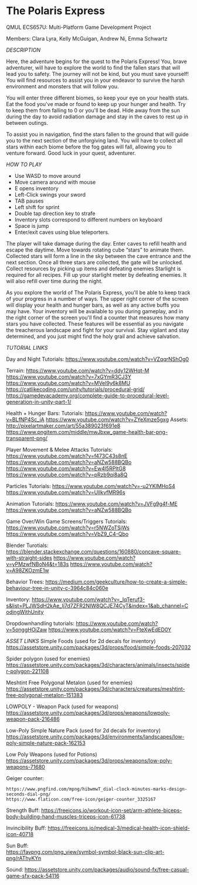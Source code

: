 # The Polaris Express
QMUL ECS657U: Multi-Platform Game Development Project

Members: Clara Lyra, Kelly McGuigan, Andrew Ni, Emma Schwartz

*DESCRIPTION*

Here, the adventure begins for the quest to the Polaris Express! You, brave adventurer, will have to explore the world to find the fallen stars that will lead you to safety. The journey will not be kind, but you must save yourself! You will find resources to assist you in your endeavor to survive the harsh environment and monsters that will follow you.

You will enter three different biomes, so keep your eye on your health stats. Eat the food you've made or found to keep up your hunger and health. Try to keep them from falling to 0 or you'll be dead. Hide away from the sun during the day to avoid radiation damage and stay in the caves to rest up in between outings.

To assist you in navigation, find the stars fallen to the ground that will guide you to the next section of the unforgiving land. You will have to collect all stars within each biome before the fog gates will fall, allowing you to venture forward. Good luck in your quest, adventurer.

*HOW  TO PLAY* 
-	Use WASD to move around
-	Move camera around with mouse
-	E opens inventory
-	Left-Click swings your sword
-	TAB pauses
-	Left shift for sprint
-	Double tap direction key to strafe
-	Inventory slots correspond to different numbers on keyboard
-	Space is jump
-	Enter/exit caves using blue teleporters.

The player will take damage during the day. Enter caves to refill health and escape the daytime. Move towards rotating cube “stars” to animate them. Collected stars will form a line in the sky between the cave entrance and the next section. Once all three stars are collected, the gate will be unlocked. Collect resources by picking up items and defeating enemies Starlight is required for all recipes. Fill up your starlight meter by defeating enemies. It will also refill over time during the night.

As you explore the world of The Polaris Express, you'll be able to keep track of your progress in a number of ways. The upper right corner of the screen will display your health and hunger bars, as well as any active buffs you may have. Your inventory will be available to you during gameplay, and in the right corner of the screen you'll find a counter that measures how many stars you have collected. These features will be essential as you navigate the treacherous landscape and fight for your survival. Stay vigilant and stay determined, and you just might find the holy grail and achieve salvation.

*TUTORIAL LINKS* 

Day and Night Tutorials: 
	https://www.youtube.com/watch?v=VZqqrNShOg0

Terrain: 
	https://www.youtube.com/watch?v=ddy12WHqt-M
	https://www.youtube.com/watch?v=7xGYmR3CJ3Y
	https://www.youtube.com/watch?v=MVeI9y6k8MU
	https://catlikecoding.com/unity/tutorials/procedural-grid/
	https://gamedevacademy.org/complete-guide-to-procedural-level-generation-in-unity-part-1/

Health + Hunger Bars: 
	Tutorials:
	https://www.youtube.com/watch?v=BLfNP4Sc_iA
	https://www.youtube.com/watch?v=ZYeXmze5gxg
	Assets:
	http://pixelartmaker.com/art/55a389023f691e8
	https://www.pngitem.com/middle/mwJbxw_game-health-bar-png-transparent-png/
	
Player Movement & Melee Attacks Tutorials:
	https://www.youtube.com/watch?v=f473C43s8nE
	https://www.youtube.com/watch?v=aNZw588BQBo
	https://www.youtube.com/watch?v=Ew4l5RPltG8
	https://www.youtube.com/watch?v=pRzb9qi8a8Q
	
Particles Tutorials:
	https://www.youtube.com/watch?v=-u2YKlMHoS4
	https://www.youtube.com/watch?v=UllkvfMR96s

Animation Tutorials:
	https://www.youtube.com/watch?v=JVFg9g4f-ME
	https://www.youtube.com/watch?v=aNZw588BQBo

Game Over/Win Game Screens/Triggers Tutorials:
	https://www.youtube.com/watch?v=r5NWZoTSjWs
	https://www.youtube.com/watch?v=VbZ9_C4-Qbo

Blender Turotials:
	https://blender.stackexchange.com/questions/160880/concave-square-with-straight-sides
	https://www.youtube.com/watch?v=yPMzwfNBoN4&t=183s
	https://www.youtube.com/watch?v=A98ZKOzmE1w
	
Behavior Trees:
	https://medium.com/geekculture/how-to-create-a-simple-behaviour-tree-in-unity-c-3964c84c060e
	
Inventory:
	https://www.youtube.com/watch?v=_IqTeruf3-s&list=PLJWSdH2kAe_Ij7d7ZFR2NIW8QCJE74CyT&index=1&ab_channel=CodingWithUnity

Dropdownhandling tutorials: 
	https://www.youtube.com/watch?v=5onggHOiZaw
	https://www.youtube.com/watch?v=FteXwEdED0Y
	
*ASSET LINKS* 
Simple Foods (used for 2d decals for inventory)
	https://assetstore.unity.com/packages/3d/props/food/simple-foods-207032

Spider polygon (used for enemies)
	https://assetstore.unity.com/packages/3d/characters/animals/insects/spider-polygon-221108

Meshtint Free Polygonal Metalon (used for enemies)
	https://assetstore.unity.com/packages/3d/characters/creatures/meshtint-free-polygonal-metalon-151383

LOWPOLY - Weapon Pack (used for weapons)
	https://assetstore.unity.com/packages/3d/props/weapons/lowpoly-weapon-pack-216486

Low-Poly Simple Nature Pack (used for 2d decals for inventory)
	https://assetstore.unity.com/packages/3d/environments/landscapes/low-poly-simple-nature-pack-162153

Low Poly Weapons (used for Potions)
	https://assetstore.unity.com/packages/3d/props/weapons/low-poly-weapons-71680
	
Geiger counter:

	https://www.pngfind.com/mpng/hibwmwT_dial-clock-minutes-marks-design-seconds-dial-png/
	https://www.flaticon.com/free-icon/geiger-counter_3325167

Strength Buff:
	https://freeicons.io/workout-icon-set/arm-athlete-biceps-body-building-hand-muscles-triceps-icon-61738

Invincibility Buff:
	https://freeicons.io/medical-3/medical-health-icon-shield-icon-40718

Sun Buff:  
	https://favpng.com/png_view/symbol-symbol-black-sun-clip-art-png/rAThyKYn

Sound:
	https://assetstore.unity.com/packages/audio/sound-fx/free-casual-game-sfx-pack-54116
